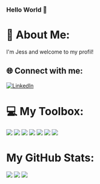 ### Hello World 👋 
# 💫 About Me:
I'm Jess and welcome to my profil!


## 🌐 Connect with me:
[![LinkedIn](https://img.shields.io/badge/LinkedIn-%230077B5.svg?logo=linkedin&logoColor=white&color=6aa6f8)](https://linkedin.com/in/https://www.linkedin.com/in/jess-am%C3%A9lie-sola-5aa0936a/) 

# 💻 My Toolbox:
![](https://img.shields.io/badge/Code-JavaScript-informational?style=flat&logo=javascript&logoColor=white&color=6aa6f8)
![](https://img.shields.io/badge/Code-HTML-informational?style=flat&logo=html5&logoColor=white&color=6aa6f8)
![](https://img.shields.io/badge/Code-CSS-informational?style=flat&logo=css3&logoColor=white&color=6aa6f8)
![](https://img.shields.io/badge/Code-React-informational?style=flat&logo=react&logoColor=white&color=6aa6f8)
![](https://img.shields.io/badge/Code-MySQL-informational?style=flat&logo=mysql&logoColor=white&color=6aa6f8)
![](https://img.shields.io/badge/Code-PHP-informational?style=flat&logo=php&logoColor=white&color=6aa6f8)
![](https://img.shields.io/badge/Editor-VS_Code-informational?style=flat&logo=visual-studio-code&logoColor=white&color=6aa6f8)



# My GitHub Stats:
![](https://github-readme-stats.vercel.app/api?username=jessamelie&theme=transparent&hide_border=true&include_all_commits=true&count_private=true)
![](https://github-readme-streak-stats.herokuapp.com/?user=jessamelie&theme=tokyonight-duo&hide_border=true)
![](https://github-readme-stats.vercel.app/api/top-langs/?username=jessamelie&theme=transparent&hide_border=true&include_all_commits=true&count_private=true&layout=compact)


<!--
**jessamelie/jessamelie** is a ✨ _special_ ✨ repository because its `README.md` (this file) appears on your GitHub profile.

Here are some ideas to get you started:

- 🔭 I’m currently working on ...
- 🌱 I’m currently learning ...
- 👯 I’m looking to collaborate on ...
- 🤔 I’m looking for help with ...
- 💬 Ask me about ...
- 📫 How to reach me: ...
- 😄 Pronouns: ...
- ⚡ Fun fact: ...
-->
